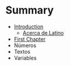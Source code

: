 # Summary

* [Introduction](README.md)
   * [Acerca de Latino](acerca_de_latino.md)
* [First Chapter](chapter1.md)
* Números
* Textos
* Variables

